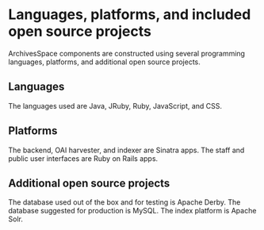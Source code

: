 # Languages, platforms, and included open source projects
ArchivesSpace components are constructed using several programming languages, platforms, and additional open source projects.

## Languages
The languages used are Java, JRuby, Ruby, JavaScript, and CSS.

## Platforms
The backend, OAI harvester, and indexer are Sinatra apps. The staff and public user interfaces are Ruby on Rails apps.

## Additional open source projects
The database used out of the box and for testing is Apache Derby. The database suggested for production is MySQL. The index platform is Apache Solr.
